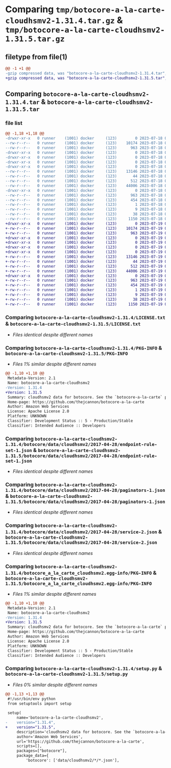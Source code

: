 # Comparing `tmp/botocore-a-la-carte-cloudhsmv2-1.31.4.tar.gz` & `tmp/botocore-a-la-carte-cloudhsmv2-1.31.5.tar.gz`

## filetype from file(1)

```diff
@@ -1 +1 @@
-gzip compressed data, was "botocore-a-la-carte-cloudhsmv2-1.31.4.tar", last modified: Tue Jul 18 01:54:56 2023, max compression
+gzip compressed data, was "botocore-a-la-carte-cloudhsmv2-1.31.5.tar", last modified: Wed Jul 19 02:43:38 2023, max compression
```

## Comparing `botocore-a-la-carte-cloudhsmv2-1.31.4.tar` & `botocore-a-la-carte-cloudhsmv2-1.31.5.tar`

### file list

```diff
@@ -1,18 +1,18 @@
-drwxr-xr-x   0 runner    (1001) docker     (123)        0 2023-07-18 01:54:56.484156 botocore-a-la-carte-cloudhsmv2-1.31.4/
--rw-r--r--   0 runner    (1001) docker     (123)    10174 2023-07-18 01:54:56.000000 botocore-a-la-carte-cloudhsmv2-1.31.4/LICENSE.txt
--rw-r--r--   0 runner    (1001) docker     (123)      963 2023-07-18 01:54:56.484156 botocore-a-la-carte-cloudhsmv2-1.31.4/PKG-INFO
-drwxr-xr-x   0 runner    (1001) docker     (123)        0 2023-07-18 01:54:56.480155 botocore-a-la-carte-cloudhsmv2-1.31.4/botocore/
-drwxr-xr-x   0 runner    (1001) docker     (123)        0 2023-07-18 01:54:56.480155 botocore-a-la-carte-cloudhsmv2-1.31.4/botocore/data/
-drwxr-xr-x   0 runner    (1001) docker     (123)        0 2023-07-18 01:54:56.480155 botocore-a-la-carte-cloudhsmv2-1.31.4/botocore/data/cloudhsmv2/
-drwxr-xr-x   0 runner    (1001) docker     (123)        0 2023-07-18 01:54:56.484156 botocore-a-la-carte-cloudhsmv2-1.31.4/botocore/data/cloudhsmv2/2017-04-28/
--rw-r--r--   0 runner    (1001) docker     (123)    13146 2023-07-18 01:54:50.000000 botocore-a-la-carte-cloudhsmv2-1.31.4/botocore/data/cloudhsmv2/2017-04-28/endpoint-rule-set-1.json
--rw-r--r--   0 runner    (1001) docker     (123)       44 2023-07-18 01:54:50.000000 botocore-a-la-carte-cloudhsmv2-1.31.4/botocore/data/cloudhsmv2/2017-04-28/examples-1.json
--rw-r--r--   0 runner    (1001) docker     (123)      512 2023-07-18 01:54:50.000000 botocore-a-la-carte-cloudhsmv2-1.31.4/botocore/data/cloudhsmv2/2017-04-28/paginators-1.json
--rw-r--r--   0 runner    (1001) docker     (123)    44006 2023-07-18 01:54:50.000000 botocore-a-la-carte-cloudhsmv2-1.31.4/botocore/data/cloudhsmv2/2017-04-28/service-2.json
-drwxr-xr-x   0 runner    (1001) docker     (123)        0 2023-07-18 01:54:56.484156 botocore-a-la-carte-cloudhsmv2-1.31.4/botocore_a_la_carte_cloudhsmv2.egg-info/
--rw-r--r--   0 runner    (1001) docker     (123)      963 2023-07-18 01:54:56.000000 botocore-a-la-carte-cloudhsmv2-1.31.4/botocore_a_la_carte_cloudhsmv2.egg-info/PKG-INFO
--rw-r--r--   0 runner    (1001) docker     (123)      454 2023-07-18 01:54:56.000000 botocore-a-la-carte-cloudhsmv2-1.31.4/botocore_a_la_carte_cloudhsmv2.egg-info/SOURCES.txt
--rw-r--r--   0 runner    (1001) docker     (123)        1 2023-07-18 01:54:56.000000 botocore-a-la-carte-cloudhsmv2-1.31.4/botocore_a_la_carte_cloudhsmv2.egg-info/dependency_links.txt
--rw-r--r--   0 runner    (1001) docker     (123)        9 2023-07-18 01:54:56.000000 botocore-a-la-carte-cloudhsmv2-1.31.4/botocore_a_la_carte_cloudhsmv2.egg-info/top_level.txt
--rw-r--r--   0 runner    (1001) docker     (123)       38 2023-07-18 01:54:56.484156 botocore-a-la-carte-cloudhsmv2-1.31.4/setup.cfg
--rw-r--r--   0 runner    (1001) docker     (123)     1150 2023-07-18 01:54:56.000000 botocore-a-la-carte-cloudhsmv2-1.31.4/setup.py
+drwxr-xr-x   0 runner    (1001) docker     (123)        0 2023-07-19 02:43:38.483517 botocore-a-la-carte-cloudhsmv2-1.31.5/
+-rw-r--r--   0 runner    (1001) docker     (123)    10174 2023-07-19 02:43:38.000000 botocore-a-la-carte-cloudhsmv2-1.31.5/LICENSE.txt
+-rw-r--r--   0 runner    (1001) docker     (123)      963 2023-07-19 02:43:38.483517 botocore-a-la-carte-cloudhsmv2-1.31.5/PKG-INFO
+drwxr-xr-x   0 runner    (1001) docker     (123)        0 2023-07-19 02:43:38.483517 botocore-a-la-carte-cloudhsmv2-1.31.5/botocore/
+drwxr-xr-x   0 runner    (1001) docker     (123)        0 2023-07-19 02:43:38.483517 botocore-a-la-carte-cloudhsmv2-1.31.5/botocore/data/
+drwxr-xr-x   0 runner    (1001) docker     (123)        0 2023-07-19 02:43:38.483517 botocore-a-la-carte-cloudhsmv2-1.31.5/botocore/data/cloudhsmv2/
+drwxr-xr-x   0 runner    (1001) docker     (123)        0 2023-07-19 02:43:38.483517 botocore-a-la-carte-cloudhsmv2-1.31.5/botocore/data/cloudhsmv2/2017-04-28/
+-rw-r--r--   0 runner    (1001) docker     (123)    13146 2023-07-19 02:43:32.000000 botocore-a-la-carte-cloudhsmv2-1.31.5/botocore/data/cloudhsmv2/2017-04-28/endpoint-rule-set-1.json
+-rw-r--r--   0 runner    (1001) docker     (123)       44 2023-07-19 02:43:32.000000 botocore-a-la-carte-cloudhsmv2-1.31.5/botocore/data/cloudhsmv2/2017-04-28/examples-1.json
+-rw-r--r--   0 runner    (1001) docker     (123)      512 2023-07-19 02:43:32.000000 botocore-a-la-carte-cloudhsmv2-1.31.5/botocore/data/cloudhsmv2/2017-04-28/paginators-1.json
+-rw-r--r--   0 runner    (1001) docker     (123)    44006 2023-07-19 02:43:32.000000 botocore-a-la-carte-cloudhsmv2-1.31.5/botocore/data/cloudhsmv2/2017-04-28/service-2.json
+drwxr-xr-x   0 runner    (1001) docker     (123)        0 2023-07-19 02:43:38.483517 botocore-a-la-carte-cloudhsmv2-1.31.5/botocore_a_la_carte_cloudhsmv2.egg-info/
+-rw-r--r--   0 runner    (1001) docker     (123)      963 2023-07-19 02:43:38.000000 botocore-a-la-carte-cloudhsmv2-1.31.5/botocore_a_la_carte_cloudhsmv2.egg-info/PKG-INFO
+-rw-r--r--   0 runner    (1001) docker     (123)      454 2023-07-19 02:43:38.000000 botocore-a-la-carte-cloudhsmv2-1.31.5/botocore_a_la_carte_cloudhsmv2.egg-info/SOURCES.txt
+-rw-r--r--   0 runner    (1001) docker     (123)        1 2023-07-19 02:43:38.000000 botocore-a-la-carte-cloudhsmv2-1.31.5/botocore_a_la_carte_cloudhsmv2.egg-info/dependency_links.txt
+-rw-r--r--   0 runner    (1001) docker     (123)        9 2023-07-19 02:43:38.000000 botocore-a-la-carte-cloudhsmv2-1.31.5/botocore_a_la_carte_cloudhsmv2.egg-info/top_level.txt
+-rw-r--r--   0 runner    (1001) docker     (123)       38 2023-07-19 02:43:38.483517 botocore-a-la-carte-cloudhsmv2-1.31.5/setup.cfg
+-rw-r--r--   0 runner    (1001) docker     (123)     1150 2023-07-19 02:43:38.000000 botocore-a-la-carte-cloudhsmv2-1.31.5/setup.py
```

### Comparing `botocore-a-la-carte-cloudhsmv2-1.31.4/LICENSE.txt` & `botocore-a-la-carte-cloudhsmv2-1.31.5/LICENSE.txt`

 * *Files identical despite different names*

### Comparing `botocore-a-la-carte-cloudhsmv2-1.31.4/PKG-INFO` & `botocore-a-la-carte-cloudhsmv2-1.31.5/PKG-INFO`

 * *Files 1% similar despite different names*

```diff
@@ -1,10 +1,10 @@
 Metadata-Version: 2.1
 Name: botocore-a-la-carte-cloudhsmv2
-Version: 1.31.4
+Version: 1.31.5
 Summary: cloudhsmv2 data for botocore. See the `botocore-a-la-carte` package for more info.
 Home-page: https://github.com/thejcannon/botocore-a-la-carte
 Author: Amazon Web Services
 License: Apache License 2.0
 Platform: UNKNOWN
 Classifier: Development Status :: 5 - Production/Stable
 Classifier: Intended Audience :: Developers
```

### Comparing `botocore-a-la-carte-cloudhsmv2-1.31.4/botocore/data/cloudhsmv2/2017-04-28/endpoint-rule-set-1.json` & `botocore-a-la-carte-cloudhsmv2-1.31.5/botocore/data/cloudhsmv2/2017-04-28/endpoint-rule-set-1.json`

 * *Files identical despite different names*

### Comparing `botocore-a-la-carte-cloudhsmv2-1.31.4/botocore/data/cloudhsmv2/2017-04-28/paginators-1.json` & `botocore-a-la-carte-cloudhsmv2-1.31.5/botocore/data/cloudhsmv2/2017-04-28/paginators-1.json`

 * *Files identical despite different names*

### Comparing `botocore-a-la-carte-cloudhsmv2-1.31.4/botocore/data/cloudhsmv2/2017-04-28/service-2.json` & `botocore-a-la-carte-cloudhsmv2-1.31.5/botocore/data/cloudhsmv2/2017-04-28/service-2.json`

 * *Files identical despite different names*

### Comparing `botocore-a-la-carte-cloudhsmv2-1.31.4/botocore_a_la_carte_cloudhsmv2.egg-info/PKG-INFO` & `botocore-a-la-carte-cloudhsmv2-1.31.5/botocore_a_la_carte_cloudhsmv2.egg-info/PKG-INFO`

 * *Files 1% similar despite different names*

```diff
@@ -1,10 +1,10 @@
 Metadata-Version: 2.1
 Name: botocore-a-la-carte-cloudhsmv2
-Version: 1.31.4
+Version: 1.31.5
 Summary: cloudhsmv2 data for botocore. See the `botocore-a-la-carte` package for more info.
 Home-page: https://github.com/thejcannon/botocore-a-la-carte
 Author: Amazon Web Services
 License: Apache License 2.0
 Platform: UNKNOWN
 Classifier: Development Status :: 5 - Production/Stable
 Classifier: Intended Audience :: Developers
```

### Comparing `botocore-a-la-carte-cloudhsmv2-1.31.4/setup.py` & `botocore-a-la-carte-cloudhsmv2-1.31.5/setup.py`

 * *Files 0% similar despite different names*

```diff
@@ -1,13 +1,13 @@
 #!/usr/bin/env python
 from setuptools import setup
 
 setup(
     name='botocore-a-la-carte-cloudhsmv2',
-    version="1.31.4",
+    version="1.31.5",
     description='cloudhsmv2 data for botocore. See the `botocore-a-la-carte` package for more info.',
     author='Amazon Web Services',
     url='https://github.com/thejcannon/botocore-a-la-carte',
     scripts=[],
     packages=["botocore"],
     package_data={
         'botocore': ['data/cloudhsmv2/*/*.json'],
```

